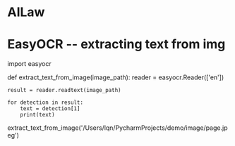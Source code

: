 # AILaw
# EasyOCR -- extracting text from img
import easyocr

def extract_text_from_image(image_path):
    reader = easyocr.Reader(['en'])

    result = reader.readtext(image_path)

    for detection in result:
        text = detection[1]
        print(text)

extract_text_from_image('/Users/lqn/PycharmProjects/demo/image/page.jpeg')
